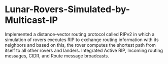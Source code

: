 # Lunar-Rovers-Simulated-by-Multicast-IP
Implemented a distance-vector routing protocol called RIPv2 in which a simulation of rovers executes RIP to exchange routing information with its neighbors and based on this, the rover computes the shortest path from itself to all other rovers and landers. Integrated Active RIP, Incoming routing messages, CIDR, and Route message broadcasts.
